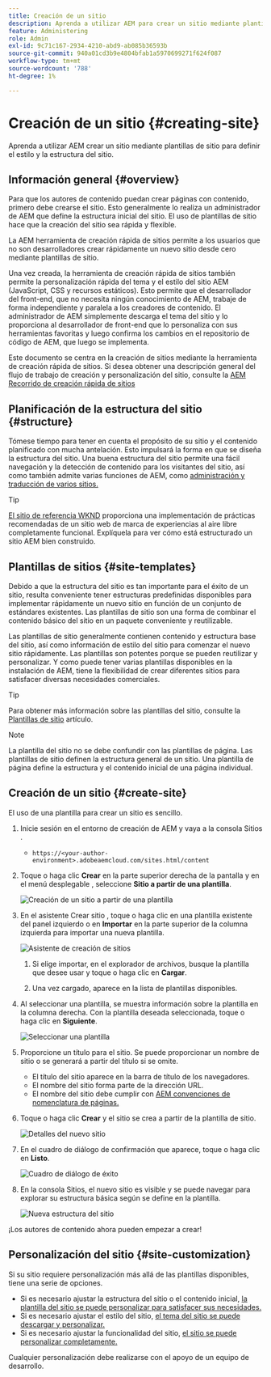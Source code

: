 ```yaml
---
title: Creación de un sitio
description: Aprenda a utilizar AEM para crear un sitio mediante plantillas de sitio para definir el estilo y la estructura del sitio.
feature: Administering
role: Admin
exl-id: 9c71c167-2934-4210-abd9-ab085b36593b
source-git-commit: 940a01cd3b9e4804bfab1a5970699271f624f087
workflow-type: tm+mt
source-wordcount: '788'
ht-degree: 1%

---
```


# Creación de un sitio {#creating-site}

Aprenda a utilizar AEM crear un sitio mediante plantillas de sitio para definir el estilo y la estructura del sitio.

## Información general {#overview}

Para que los autores de contenido puedan crear páginas con contenido, primero debe crearse el sitio. Esto generalmente lo realiza un administrador de AEM que define la estructura inicial del sitio. El uso de plantillas de sitio hace que la creación del sitio sea rápida y flexible.

La AEM herramienta de creación rápida de sitios permite a los usuarios que no son desarrolladores crear rápidamente un nuevo sitio desde cero mediante plantillas de sitio.

Una vez creada, la herramienta de creación rápida de sitios también permite la personalización rápida del tema y el estilo del sitio AEM (JavaScript, CSS y recursos estáticos). Esto permite que el desarrollador del front-end, que no necesita ningún conocimiento de AEM, trabaje de forma independiente y paralela a los creadores de contenido. El administrador de AEM simplemente descarga el tema del sitio y lo proporciona al desarrollador de front-end que lo personaliza con sus herramientas favoritas y luego confirma los cambios en el repositorio de código de AEM, que luego se implementa.

Este documento se centra en la creación de sitios mediante la herramienta de creación rápida de sitios. Si desea obtener una descripción general del flujo de trabajo de creación y personalización del sitio, consulte la [AEM Recorrido de creación rápida de sitios](/help/journey-sites/quick-site/overview.md)

## Planificación de la estructura del sitio {#structure}

Tómese tiempo para tener en cuenta el propósito de su sitio y el contenido planificado con mucha antelación. Esto impulsará la forma en que se diseña la estructura del sitio. Una buena estructura del sitio permite una fácil navegación y la detección de contenido para los visitantes del sitio, así como también admite varias funciones de AEM, como [administración y traducción de varios sitios.](/help/sites-cloud/administering/msm-and-translation.md)

>[!TIP]
>
>[El sitio de referencia WKND](https://wknd.site) proporciona una implementación de prácticas recomendadas de un sitio web de marca de experiencias al aire libre completamente funcional. Explíquela para ver cómo está estructurado un sitio AEM bien construido.

## Plantillas de sitios {#site-templates}

Debido a que la estructura del sitio es tan importante para el éxito de un sitio, resulta conveniente tener estructuras predefinidas disponibles para implementar rápidamente un nuevo sitio en función de un conjunto de estándares existentes. Las plantillas de sitio son una forma de combinar el contenido básico del sitio en un paquete conveniente y reutilizable.

Las plantillas de sitio generalmente contienen contenido y estructura base del sitio, así como información de estilo del sitio para comenzar el nuevo sitio rápidamente. Las plantillas son potentes porque se pueden reutilizar y personalizar. Y como puede tener varias plantillas disponibles en la instalación de AEM, tiene la flexibilidad de crear diferentes sitios para satisfacer diversas necesidades comerciales.

>[!TIP]
>
>Para obtener más información sobre las plantillas del sitio, consulte la [Plantillas de sitio](site-templates.md) artículo.

>[!NOTE]
>
>La plantilla del sitio no se debe confundir con las plantillas de página. Las plantillas de sitio definen la estructura general de un sitio. Una plantilla de página define la estructura y el contenido inicial de una página individual.

## Creación de un sitio {#create-site}

El uso de una plantilla para crear un sitio es sencillo.

1. Inicie sesión en el entorno de creación de AEM y vaya a la consola Sitios .

   * `https://<your-author-environment>.adobeaemcloud.com/sites.html/content`

1. Toque o haga clic **Crear** en la parte superior derecha de la pantalla y en el menú desplegable , seleccione **Sitio a partir de una plantilla**.

   ![Creación de un sitio a partir de una plantilla](../assets/create-site-from-template.png)

1. En el asistente Crear sitio , toque o haga clic en una plantilla existente del panel izquierdo o en **Importar** en la parte superior de la columna izquierda para importar una nueva plantilla.

   ![Asistente de creación de sitios](../assets/site-creation-wizard.png)

   1. Si elige importar, en el explorador de archivos, busque la plantilla que desee usar y toque o haga clic en **Cargar**.

   1. Una vez cargado, aparece en la lista de plantillas disponibles.

1. Al seleccionar una plantilla, se muestra información sobre la plantilla en la columna derecha. Con la plantilla deseada seleccionada, toque o haga clic en **Siguiente**.

   ![Seleccionar una plantilla](../assets/select-site-template.png)

1. Proporcione un título para el sitio. Se puede proporcionar un nombre de sitio o se generará a partir del título si se omite.

   * El título del sitio aparece en la barra de título de los navegadores.
   * El nombre del sitio forma parte de la dirección URL.
   * El nombre del sitio debe cumplir con [AEM convenciones de nomenclatura de páginas.](/help/sites-cloud/authoring/fundamentals/organizing-pages.md#page-name-restrictions-and-best-practices)

1. Toque o haga clic **Crear** y el sitio se crea a partir de la plantilla de sitio.

   ![Detalles del nuevo sitio](../assets/create-site-details.png)

1. En el cuadro de diálogo de confirmación que aparece, toque o haga clic en **Listo**.

   ![Cuadro de diálogo de éxito](../assets/success.png)

1. En la consola Sitios, el nuevo sitio es visible y se puede navegar para explorar su estructura básica según se define en la plantilla.

   ![Nueva estructura del sitio](../assets/new-site.png)

¡Los autores de contenido ahora pueden empezar a crear!

## Personalización del sitio {#site-customization}

Si su sitio requiere personalización más allá de las plantillas disponibles, tiene una serie de opciones.

* Si es necesario ajustar la estructura del sitio o el contenido inicial, [la plantilla del sitio se puede personalizar para satisfacer sus necesidades.](site-templates.md)
* Si es necesario ajustar el estilo del sitio, [el tema del sitio se puede descargar y personalizar.](/help/journey-sites/quick-site/overview.md)
* Si es necesario ajustar la funcionalidad del sitio, [el sitio se puede personalizar completamente.](/help/implementing/developing/introduction/develop-wknd-tutorial.md)

Cualquier personalización debe realizarse con el apoyo de un equipo de desarrollo.
